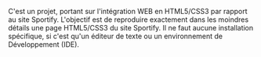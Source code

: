 
C'est un projet, portant sur l'intégration WEB en HTML5/CSS3 par rapport au site Sportify.
L'objectif est de reproduire exactement dans les moindres détails une page HTML5/CSS3 du site Sportify.
Il ne faut aucune installation spécifique, si c'est qu'un éditeur de texte ou un environnement de Développement (IDE).
